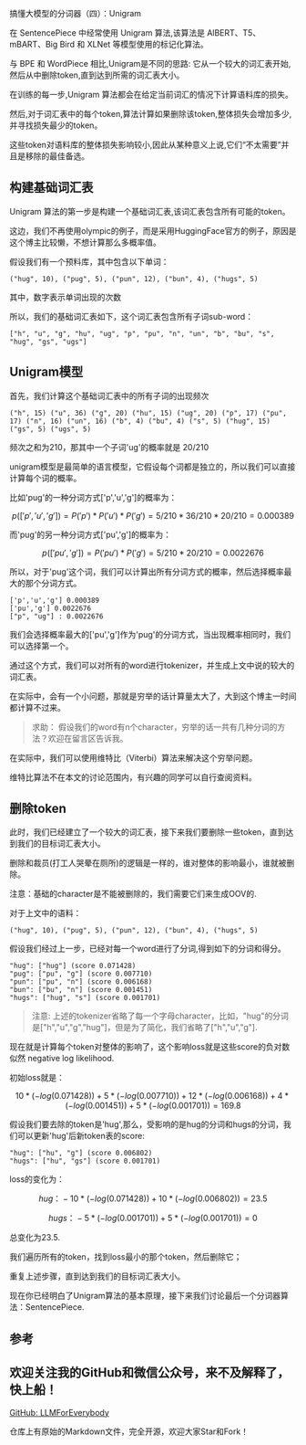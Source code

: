 搞懂大模型的分词器（四）：Unigram

在 SentencePiece 中经常使用 Unigram 算法,该算法是 AlBERT、T5、mBART、Big Bird 和 XLNet 等模型使用的标记化算法。

与 BPE 和 WordPiece 相比,Unigram是不同的思路: 它从一个较大的词汇表开始,然后从中删除token,直到达到所需的词汇表大小。

在训练的每一步,Unigram 算法都会在给定当前词汇的情况下计算语料库的损失。

然后,对于词汇表中的每个token,算法计算如果删除该token,整体损失会增加多少,并寻找损失最少的token。

这些token对语料库的整体损失影响较小,因此从某种意义上说,它们“不太需要”并且是移除的最佳备选。


## 构建基础词汇表

Unigram 算法的第一步是构建一个基础词汇表,该词汇表包含所有可能的token。

这边，我们不再使用olympic的例子，而是采用HuggingFace官方的例子，原因是这个博主比较懒，不想计算那么多概率值。

假设我们有一个预料库，其中包含以下单词：

```plaintext
("hug", 10), ("pug", 5), ("pun", 12), ("bun", 4), ("hugs", 5)
```

其中，数字表示单词出现的次数

所以，我们的基础词汇表如下，这个词汇表包含所有子词sub-word：

```plaintext
["h", "u", "g", "hu", "ug", "p", "pu", "n", "un", "b", "bu", "s", "hug", "gs", "ugs"]
```

## Unigram模型

首先，我们计算这个基础词汇表中的所有子词的出现频次

```plaintext
("h", 15) ("u", 36) ("g", 20) ("hu", 15) ("ug", 20) ("p", 17) ("pu", 17) ("n", 16) ("un", 16) ("b", 4) ("bu", 4) ("s", 5) ("hug", 15) ("gs", 5) ("ugs", 5)
```
频次之和为210，那其中一个子词'ug'的概率就是 20/210

unigram模型是最简单的语言模型，它假设每个词都是独立的，所以我们可以直接计算每个词的概率。

比如'pug'的一种分词方式['p','u','g']的概率为：

$$p(['p','u','g']) = P('p')*P('u')*P('g') = 5/210 * 36/210 * 20/210 = 0.000389$$

而'pug'的另一种分词方式['pu','g']的概率为：

$$p(['pu','g']) = P('pu')*P('g') = 5/210 * 20/210 = 0.0022676$$

所以，对于'pug'这个词，我们可以计算出所有分词方式的概率，然后选择概率最大的那个分词方式。

```plaintext
['p','u','g'] 0.000389
['pu','g'] 0.0022676
["p", "ug"] : 0.0022676
```
我们会选择概率最大的['pu','g']作为'pug'的分词方式，当出现概率相同时，我们可以选择第一个。

通过这个方式，我们可以对所有的word进行tokenizer，并生成上文中说的较大的词汇表。

在实际中，会有一个小问题，那就是穷举的话计算量太大了，大到这个博主一时间都计算不过来。

>求助： 假设我们的word有n个character，穷举的话一共有几种分词的方法？欢迎在留言区告诉我。

在实际中，我们可以使用维特比（Viterbi）算法来解决这个穷举问题。

维特比算法不在本文的讨论范围内，有兴趣的同学可以自行查阅资料。

## 删除token
此时，我们已经建立了一个较大的词汇表，接下来我们要删除一些token，直到达到我们的目标词汇表大小。

删除和裁员(打工人哭晕在厕所)的逻辑是一样的，谁对整体的影响最小，谁就被删除。

注意：基础的character是不能被删除的，我们需要它们来生成OOV的.

对于上文中的语料：
```plaintext
("hug", 10), ("pug", 5), ("pun", 12), ("bun", 4), ("hugs", 5)
```

假设我们经过上一步，已经对每一个word进行了分词,得到如下的分词和得分。

```plaintext
"hug": ["hug"] (score 0.071428)
"pug": ["pu", "g"] (score 0.007710)
"pun": ["pu", "n"] (score 0.006168)
"bun": ["bu", "n"] (score 0.001451)
"hugs": ["hug", "s"] (score 0.001701)
```

>注意: 上述的tokenizer省略了每一个字母character，比如，"hug"的分词是["h","u","g","hug"]，但是为了简化，我们省略了["h","u","g"].

现在就是计算每个token对整体的影响了，这个影响loss就是这些score的负对数似然 negative log likelihood.

初始loss就是：

$$10 * (-log(0.071428)) + 5 * (-log(0.007710)) + 12 * (-log(0.006168)) + 4 * (-log(0.001451)) + 5 * (-log(0.001701)) = 169.8$$

假设我们要去除的token是'hug',那么，受影响的是hug的分词和hugs的分词，我们可以更新'hug'后新token表的score:
    
```plaintext
"hug": ["hu", "g"] (score 0.006802)
"hugs": ["hu", "gs"] (score 0.001701)
```

loss的变化为：

$$hug：- 10 * (-log(0.071428)) + 10 * (-log(0.006802)) = 23.5 $$

$$hugs：- 5 * (-log(0.001701)) + 5 * (-log(0.001701)) = 0 $$

总变化为23.5.

我们遍历所有的token，找到loss最小的那个token，然后删除它；

重复上述步骤，直到达到我们的目标词汇表大小。

现在你已经明白了Unigram算法的基本原理，接下来我们讨论最后一个分词器算法：SentencePiece.

## 参考

<div id="refer-anchor-1"></div>

## 欢迎关注我的GitHub和微信公众号，来不及解释了，快上船！

[GitHub: LLMForEverybody](https://github.com/luhengshiwo/LLMForEverybody)

仓库上有原始的Markdown文件，完全开源，欢迎大家Star和Fork！